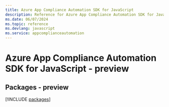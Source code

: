 ```yaml
---
title: Azure App Compliance Automation SDK for JavaScript
description: Reference for Azure App Compliance Automation SDK for JavaScript
ms.date: 06/07/2024
ms.topic: reference
ms.devlang: javascript
ms.service: appcomplianceautomation
---
```

# Azure App Compliance Automation SDK for JavaScript - preview
## Packages - preview
[!INCLUDE [packages](app-compliance-automation-index.md)]